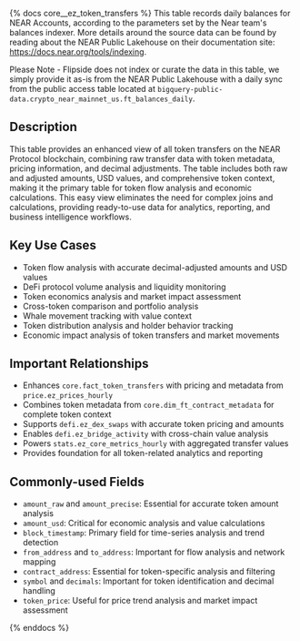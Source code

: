 {% docs core__ez_token_transfers %}
This table records daily balances for NEAR Accounts, according to the parameters set by the Near team's balances indexer. More details around the source data can be found by reading about the NEAR Public Lakehouse on their documentation site: https://docs.near.org/tools/indexing.
  
Please Note - Flipside does not index or curate the data in this table, we simply provide it as-is from the NEAR Public Lakehouse with a daily sync from the public access table located at `bigquery-public-data.crypto_near_mainnet_us.ft_balances_daily`.
  
## Description
This table provides an enhanced view of all token transfers on the NEAR Protocol blockchain, combining raw transfer data with token metadata, pricing information, and decimal adjustments. The table includes both raw and adjusted amounts, USD values, and comprehensive token context, making it the primary table for token flow analysis and economic calculations. This easy view eliminates the need for complex joins and calculations, providing ready-to-use data for analytics, reporting, and business intelligence workflows.

## Key Use Cases
- Token flow analysis with accurate decimal-adjusted amounts and USD values
- DeFi protocol volume analysis and liquidity monitoring
- Token economics analysis and market impact assessment
- Cross-token comparison and portfolio analysis
- Whale movement tracking with value context
- Token distribution analysis and holder behavior tracking
- Economic impact analysis of token transfers and market movements

## Important Relationships
- Enhances `core.fact_token_transfers` with pricing and metadata from `price.ez_prices_hourly`
- Combines token metadata from `core.dim_ft_contract_metadata` for complete token context
- Supports `defi.ez_dex_swaps` with accurate token pricing and amounts
- Enables `defi.ez_bridge_activity` with cross-chain value analysis
- Powers `stats.ez_core_metrics_hourly` with aggregated transfer values
- Provides foundation for all token-related analytics and reporting

## Commonly-used Fields
- `amount_raw` and `amount_precise`: Essential for accurate token amount analysis
- `amount_usd`: Critical for economic analysis and value calculations
- `block_timestamp`: Primary field for time-series analysis and trend detection
- `from_address` and `to_address`: Important for flow analysis and network mapping
- `contract_address`: Essential for token-specific analysis and filtering
- `symbol` and `decimals`: Important for token identification and decimal handling
- `token_price`: Useful for price trend analysis and market impact assessment

{% enddocs %} 